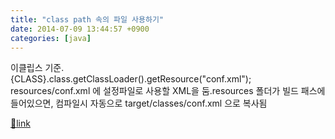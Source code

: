 ```yaml
---
title: "class path 속의 파일 사용하기"
date: 2014-07-09 13:44:57 +0900
categories: [java]
---
```


이클립스 기준.  
{CLASS}.class.getClassLoader().getResource("conf.xml");  
resources/conf.xml 에 설정파일로 사용할 XML을 둠.resources 폴더가 빌드 패스에 들어있으면, 컴파일시 자동으로 target/classes/conf.xml 으로 복사됨  



[🔗link](http://www.mins01.com/mh/tech/read/891)
